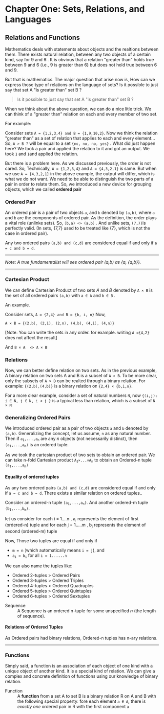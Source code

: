 Chapter One: Sets, Relations, and Languages
===============


## Relations and Functions

Mathematics deals with statements about objects and the realtions between them. There exists natural relation, between any two objects of a certain kind, say for 9 and 6 . It is obvious that a relation "greater than" holds true between 9 and 6 (i.e., 9 is greater than 6) but does not hold true between 6 and 9. 

But that is mathematics. The major question that arise now is, How can we express those type of relations on the language of sets? Is it possible to just say that set A "is greater than" set B ?


> Is it possible to just say that set A "is greater than" set B ?

When we think about the above question, we can do a nice litle trick. We can think of a "greater than" relation on each and every member of two set. 

For example:

Consider sets `A = {1,2,3,4} and B = {1,9,10,2}`. Now we think the relation "greater than" as a set of relation that applies to each and every element... So, `A > B ?` will be equal to a set `{no, no, no, yes}` . What did just happen here? We took a pair and applied the relation to it and got an output. We took `1` and `1`and applied the relation. 

But there is a problem here. As we discussed previously, the order is not cared. So, Technically, `A = {1,2,3,4}` and `A = {4,3,2,1}` is same. But when we use `A = {4,3,2,1}` in the above example, the output will differ, which is what we do not want. We need to be able to  distinguish the two parts of a pair in order to relate them. So, we introduced a new device for grouping objects, which we called **ordered pair**


### Ordered Pair
  
An ordered pair is a pair of two objects `a`, and `b` denoted by `(a,b)`, where `a` and `b` are the components of ordered pair.  As the definition, the order plays a vital role (unlinke sets). So, `(b,a) <> (a,b)` . And unlike sets, `(7,7)`is perfectly valid. (In sets, {7,7} used to be treated like {7}, which is not the case in ordered pair).

Any two ordered pairs `(a,b) and (c,d)` are considered equal if and only if `a = c and b = d`.

-------------------
*Note: A true fundamentalist will see ordered pair (a,b) as {a, {a,b}}.*

-------------------


### Cartesian Product

We can define Cartesian Product of two sets *A* and *B* denoted by `A × B` is the set of all ordered pairs `(a,b)` with `a ∈ A` and `b ∈ B` . 

An example.

Consider sets, `A = {2,4} and B = {b, i, n}` Now,

`A × B = {(2,b), (2,i), (2,n), (4,b), (4,i), (4,n)}`

[Note: You can write the sets in any order. for example. writing `A ={4,2}` does not affect the result] 

And `B × A  <> A × B`

### Relations

Now, we can better define relation on two sets. As in the previous example, A binary relation on two sets A and B is a subset of `A × B`. To be more clear, only the subsets of `A × B` can be realted through a binary relation. For example: `{(2,b),(4,b)}` is a binary relation on `{2,4} × {b,i,n}`. 

For a more clear example, consider a set of natural numbers `N`, now `{(i,j): i ∈ N, j ∈ N, i < j }` is a typical less than relation, which is a subset of `N × N`

### Generalizing Ordered Pairs

We introduced ordered pair as a pair of two objects `a` and `b` denoted by `(a,b)`. Generalizing the concept, let us assume, `n` as any natural number. Then if <code>a<sub>1</sub>,...,a<sub>n</sub></code> are any *n* objects (not necessarily distinct), then <code>(a<sub>1</sub>,...,a<sub>n</sub>)</code> is an ordered tuple.  

As we took the cartesian product of two sets to obtain an ordered pair. We can take n-fold Cartesian product <code>A<sub>1</sub>×...×A<sub>n</sub></code> to obtain an Ordered-n tuple <code>(a<sub>1</sub>,...,a<sub>n</sub>)</code>

#### Equality of ordered tuples
As any two ordered pairs `(a,b) and (c,d)` are considered equal if and only if `a = c and b = d`. There exists a similar relation on ordered tuples..

Consider an ordered-n tuple <code>(a<sub>1</sub>,...,a<sub>n</sub>)</code>.
And another ordered-m tuple <code>(b<sub>1</sub>,...,b<sub>m</sub>)</code>.

let us consider for each i = 1....n , a<sub>i</sub> represents the element of first (ordered-n) tuple
and for each j = 1.....m ,  b<sub>j</sub> represents the element of second (ordered-m) tuple

Now, Those two tuples are equal if and only if
- `m = n`  (which automatically means `i = j`), and
-  <code>a<sub>i</sub> = b<sub>i</code> for all `i = 1......n` 


We can also name  the tuples like:
+ Ordered 2-tuples > Ordered Pairs
+ Ordered 3-tuples > Ordered Triples
+ Ordered 4-tuples > Ordered Quadruples
+ Ordered 5-tuples > Ordered Quintuples
+ Ordered 6-tuples > Ordered Sextuples


<dl>
<dt> Sequence </dt>
<dd>
A Sequence is an ordered n-tuple for some unspecified <em>n</em> (the length of sequence). 
</dd>
</dl>


#### Relations of Ordered Tuples

As Ordered pairs had binary relations, Ordered-n tuples has n-ary relations.  

--------

### Functions

Simply said, a function is an association of each object of one kind with a unique object of another kind. It is a special kind of relation.  We can give a complex and concrete definition of functions using our knowledge of binary relation. 

<dl>
<dt> Function </dt>
<dd> A <strong>function</strong> from a set A to set B is a binary relation R on A and B with the following special property: fore each element <code>a ∈ A</code>, there is <em>exactly one</em> ordered pair in R with the first component <code>a</code> </dd>
</dl>
